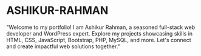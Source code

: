 # ASHIKUR-RAHMAN
"Welcome to my portfolio! I am Ashikur Rahman, a seasoned full-stack web developer and WordPress expert. Explore my projects showcasing skills in HTML, CSS, JavaScript, Bootstrap, PHP, MySQL, and more. Let's connect and create impactful web solutions together."
